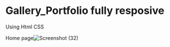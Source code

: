 # Gallery_Portfolio fully resposive
Using Html CSS 

Home page![Screenshot (32)](https://github.com/user-attachments/assets/8363ffca-0fc9-4fd8-bac8-d75458b56a52)


